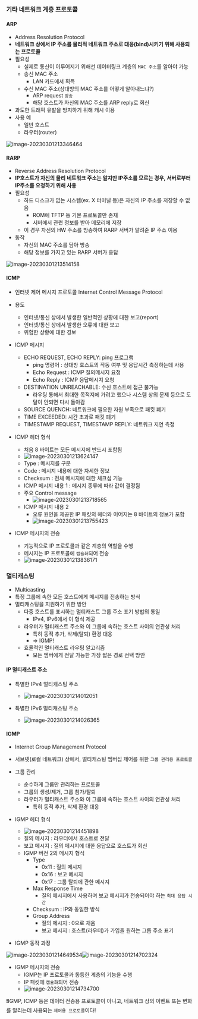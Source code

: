 ### 기타 네트워크 계층 프로토콜

#### ARP

- Address Resolution Protocol
- **네트워크 상에서 IP 주소를 물리적 네트워크 주소로 대응(bind)시키기 위해 사용되는 프로토콜**
- 필요성
  - 실제로 통신이 이루어지기 위해선 데이터링크 계층의 `MAC 주소`를 알아야 가능
  - 송신 MAC 주소
    - LAN 카드에서 획득
  - 수신 MAC 주소(상대방의 MAC 주소를 어떻게 알아내느냐?)
    -  ARP request `방송`
    - 해당 호스트가 자신의 MAC 주소를 ARP reply로 회신
- 과도한 트래픽 유발을 방지하기 위해 캐시 이용
- 사용 예
  - 일반 호스트
  - 라우터(router)

![image-20230301213346464](../../../../../../AppData/Roaming/Typora/typora-user-images/image-20230301213346464.png)



#### RARP

- Reverse Address Resolution Protocol
- **IP호스트가 자신의 물리 네트워크 주소는 알지만 IP주소를 모르는 경우, 서버로부터 IP주소를 요청하기 위해 사용**
- 필요성
  - 하드 디스크가 없는 시스템(ex. X 터미널 등)은 자신의 IP 주소를 저장할 수 없음
    - ROM에 TFTP 등 기본 프로토콜만 존재
    - 서버에서 관련 정보를 받아 메모리에 저장
  - 이 경우 자신의 HW 주소를 방송하여 RARP 서버가 알려준 IP 주소 이용
- 동작
  - 자신의 MAC 주소를 담아 방송
  - 해당 정보를 가지고 있는 RARP 서버가 응답

![image-20230301213514158](../../../../../../AppData/Roaming/Typora/typora-user-images/image-20230301213514158.png)



#### ICMP

- 인터넷 제어 메시지 프로토콜 Internet Control Message Protocol
- 용도
  - 인터넷/통신 상에서 발생한 일반적인 상황에 대한 보고(report)
  - 인터넷/통신 상에서 발생한 오류에 대한 보고
  - 위험한 상황에 대한 경보
- ICMP 메시지
  - ECHO REQUEST, ECHO REPLY: ping 프로그램
    - ping 명령어 : 상대방 호스트의 작동 여부 및 응답시간 측정하는데 사용
    - Echo Request : ICMP 질의메시지 요청
    - Echo Reply : ICMP 응답메시지 요청
  - DESTINATION UNREACHABLE: 수신 호스트에 접근 불가능
    - 라우팅 통해서 최대한 목적지에 가려고 했으나 시스템 상의 문제 등으로 도달이 안되면 다시 돌아감
  - SOURCE QUENCH: 네트워크에 필요한 자원 부족으로 패킷 폐기
  - TIME EXCEEDED: 시간 초과로 패킷 폐기
  - TIMESTAMP REQUEST, TIMESTAMP REPLY: 네트워크 지연 측정

- ICMP 헤더 형식
  - 처음 8 바이트는 모든 메시지에 반드시 포함됨
  - ![image-20230301213624147](../../../../../../AppData/Roaming/Typora/typora-user-images/image-20230301213624147.png)
  - Type : 메시지를 구분
  - Code : 메시지 내용에 대한 자세한 정보
  - Checksum : 전체 메시지에 대한 체크섬 기능
  - ICMP 메시지 내용 1 : 메시지 종류에 따라 값이 결정됨
  - 주요 Control message
    - ![image-20230301213718565](../../../../../../AppData/Roaming/Typora/typora-user-images/image-20230301213718565.png)
  - ICMP 메시지 내용 2
    - 오류 원인을 제공한 IP 패킷의 헤더와 이어지는 8 바이트의 정보가 포함
    - ![image-20230301213755423](../../../../../../AppData/Roaming/Typora/typora-user-images/image-20230301213755423.png)

- ICMP 메시지의 전송
  - 기능적으로 IP 프로토콜과 같은 계층의 역할을 수행
  - 메시지는 IP 프로토콜에 `캡슐화`되어 전송
  - ![image-20230301213836171](../../../../../../AppData/Roaming/Typora/typora-user-images/image-20230301213836171.png)



### 멀티캐스팅

- Multicasting
- 특정 그룹에 속한 모든 호스트에게 메시지를 전송하는 방식
- 멀티캐스팅을 지원하기 위한 방안
  - 다중 호스트를 표시하는 멀티캐스트 그룹 주소 표기 방법의 통일
    - IPv4, IPv6에서 이 형식 제공
  - 라우터가 멀티캐스트 주소와 이 그룹에 속하는 호스트 사이의 연관성 처리
    - 특히 동적 추가, 삭제(탈퇴) 환경 대응
    - => IGMP!
  - 효율적인 멀티캐스트 라우팅 알고리즘
    - 모든 멤버에게 전달 가능한 가장 짧은 경로 선택 방안



#### IP 멀티캐스트 주소

- 특별한 IPv4 멀티캐스팅 주소
  - ![image-20230301214012051](../../../../../../AppData/Roaming/Typora/typora-user-images/image-20230301214012051.png)

- 특별한 IPv6 멀티캐스팅 주소
  - ![image-20230301214026365](../../../../../../AppData/Roaming/Typora/typora-user-images/image-20230301214026365.png)



#### IGMP

- Internet Group Management Protocol
- 서브넷(로컬 네트워크) 상에서, 멀티캐스팅 멤버십 제어를 위한 `그룹 관리용 프로토콜`
- 그룹 관리
  - 순수하게 그룹만 관리하는 프로토콜
  - 그룹의 생성/제거, 그룹 참가/탈퇴
  - 라우터가 멀티캐스트 주소와 이 그룹에 속하는 호스트 사이의 연관성 처리
    - 특히 동적 추가, 삭제 환경 대응

- IGMP 헤더 형식
  - ![image-20230301214451898](../../../../../../AppData/Roaming/Typora/typora-user-images/image-20230301214451898.png)
  - 질의 메시지 : 라우터에서 호스트로 전달
  - 보고 메시지 : 질의 메시지에 대한 응답으로 호스트가 회신
  - IGMP 버전 2의 메시지 형식
    - Type
      - 0x11 : 질의 메시지
      - 0x16 : 보고 메시지
      - 0x17 : 그룹 탈퇴에 관한 메시지
    - Max Response Time
      - 질의 메시지에서 사용하며 보고 메시지가 전송되어야 하는 `최대 응답 시간`
    - Checksum : IP와 동일한 방식
    - Group Address
      - 질의 메시지 : 0으로 채움
      - 보고 메시지 : 호스트(라우터)가 가입을 원하는 그룹 주소 표기
- IGMP 동작 과정

![image-20230301214649534](../../../../../../AppData/Roaming/Typora/typora-user-images/image-20230301214649534.png)![image-20230301214702324](../../../../../../AppData/Roaming/Typora/typora-user-images/image-20230301214702324.png)

- IGMP 메시지의 전송
  - IGMP는 IP 프로토콜과 동등한 계층의 기능을 수행
  - IP 패킷에 `캡슐화`되어 전송
  - ![image-20230301214734700](../../../../../../AppData/Roaming/Typora/typora-user-images/image-20230301214734700.png)



❗IGMP, ICMP 등은 데이터 전송용 프로토콜이 아니고, 네트워크 상의 이벤트 또는 변화를 알리는데 사용되는 `제어용 프로토콜`이다! 


